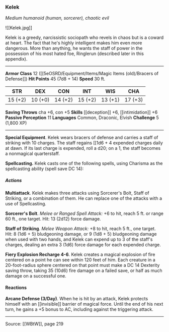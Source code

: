 ### Kelek
_Medium humanoid (human, sorcerer), chaotic evil_

![[Kelek.jpg]]

Kelek is a greedy, narcissistic sociopath who revels in chaos but is a coward at heart. The fact that he's highly intelligent makes him even more dangerous. More than anything, he wants the staff of power in the possession of his most hated foe, Ringlerun (described later in this appendix).




---

**Armor Class** 12 ([[5eOSRD/Equipment/Items/Magic Items (old)/Bracers of Defense]])
**Hit Points** 45 (7d8 + 14)
**Speed** 30 ft.

| STR     | DEX     | CON     | INT     | WIS     | CHA     |
|---------|---------|---------|---------|---------|---------|
| 15 (+2) | 10 (+0) | 14 (+2) | 15 (+2) | 13 (+1) | 17 (+3) |

**Saving Throws** cha +6, con +5
**Skills** [[deception]] +6, [[intimidation]] +6
**Passive Perception** 11
**Languages** Common, Draconic, Elvish
**Challenge** 5 (1,800 XP)

---

**Special Equipment**. Kelek wears bracers of defense and carries a staff of striking with 10 charges. The staff regains [[1d6 + 4 expended charges daily at dawn. If its last charge is expended, roll a d20; on a 1, the staff becomes a nonmagical quarterstaff.

**Spellcasting.** Kelek casts one of the following spells, using Charisma as the spellcasting ability (spell save DC 14):

##### Actions
**Multiattack**. Kelek makes three attacks using Sorcerer's Bolt, Staff of Striking, or a combination of them. He can replace one of the attacks with a use of Spellcasting.

**Sorcerer's Bolt**. _Melee or Ranged Spell Attack:_ +6 to hit, reach 5 ft. or range 60 ft., one target. Hit: 13 (2d12) force damage.

**Staff of Striking**. _Melee Weapon Attack:_ +8 to hit, reach 5 ft., one target. Hit: 8 (1d6 + 5) bludgeoning damage, or 9 (1d8 + 5) bludgeoning damage when used with two hands, and Kelek can expend up to 3 of the staff's charges, dealing an extra 3 (1d6) force damage for each expended charge.

**Fiery Explosion Recharge 4-6**. Kelek creates a magical explosion of fire centered on a point he can see within 120 feet of him. Each creature in a 20-foot-radius sphere centered on that point must make a DC 14 Dexterity saving throw, taking 35 (10d6) fire damage on a failed save, or half as much damage on a successful one.

#### Reactions
**Arcane Defense (3/Day)**. When he is hit by an attack, Kelek protects himself with an [[invisible]] barrier of magical force. Until the end of his next turn, he gains a +5 bonus to AC, including against the triggering attack.


---

Source: [[WBtW]], page 219